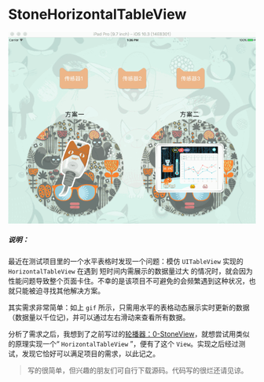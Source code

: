 # StoneHorizontalTableView

![1-StoneHorizontalTableViewDemo](https://github.com/StoneN/OC-Demos/blob/master/PicturesForREADME/0-StoneViewDemo.gif)

##### 说明：

最近在测试项目里的一个水平表格时发现一个问题：模仿 `UITableView` 实现的 `HorizontalTableView` 在遇到 短时间内需展示的数据量过大 的情况时，就会因为性能问题导致整个页面卡住。不幸的是该项目不可避免的会频繁遇到这种状况，也就只能被迫寻找其他解决方案。

其实需求非常简单：如上 `gif` 所示，只需用水平的表格动态展示实时更新的数据（数据量以千位记)，并可以通过左右滑动来查看所有数据。

分析了需求之后，我想到了之前写过的[轮播器：0-StoneView](https://github.com/StoneN/OC-Demos/blob/master/0-StoneView/README-0.md)，就想尝试用类似的原理实现一个“ `HorizontalTableView` ”，便有了这个 `View`。实现之后经过测试，发现它恰好可以满足项目的需求，以此记之。

> 写的很简单，但兴趣的朋友们可自行下载源码。代码写的很烂还请见谅。

